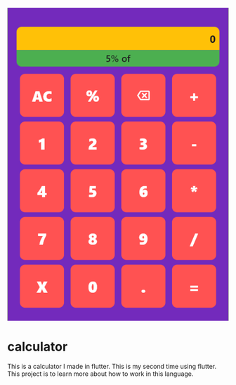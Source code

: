 ![Calculator Sample Image](assets/Screenshots/Calculator_Sample2.png)
# calculator

This is a calculator I made in flutter. This is my second time using flutter. This project is to learn more about how to work in this language.